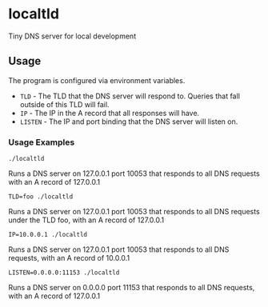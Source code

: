 # localtld

Tiny DNS server for local development

## Usage

The program is configured via environment variables.

* `TLD` - The TLD that the DNS server will respond to. Queries that fall outside of this TLD will fail.
* `IP` - The IP in the A record that all responses will have.
* `LISTEN` - The IP and port binding that the DNS server will listen on.

### Usage Examples

    ./localtld

Runs a DNS server on 127.0.0.1 port 10053 that responds to all DNS requests with an A record of 127.0.0.1

    TLD=foo ./localtld

Runs a DNS server on 127.0.0.1 port 10053 that responds to all DNS requests under the TLD foo, with an A record of 127.0.0.1

    IP=10.0.0.1 ./localtld

Runs a DNS server on 127.0.0.1 port 10053 that responds to all DNS requests, with an A record of 10.0.0.1

    LISTEN=0.0.0.0:11153 ./localtld

Runs a DNS server on 0.0.0.0 port 11153 that responds to all DNS requests, with an A record of 127.0.0.1
